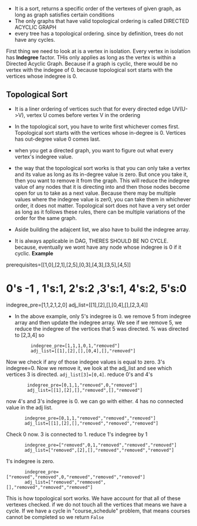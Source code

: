 - It is a sort, returns a specific order of the vertexes of given graph, as long as graph satisfies certain conditions
- The only graphs that have valid topological ordering is called DIRECTED ACYCLIC GRAPH
- every tree has a topological ordering. since by definition, trees do not have any cycles. 

First thing we need to look at is a vertex in isolation. Every vertex in isolation has **Indegree** factor. THis only
applies as long as the vertex is within a Directed Acyclic Graph. Because if a graph is cyclic, there would be no vertex with the indegee of 0. because topological sort 
starts with the vertices whose indegree is 0. 

## Topological Sort
- It is a liner ordering of vertices such that for every directed edge UV(U->V), vertex U comes before vertex V in the ordering
- In the topological sort, you have to write first whichever comes first. Topological sort starts with the vertices 
whose in-degree is 0. Vertices has out-degree value 0 comes last. 
- when you get a directed graph, you want to figure out what every vertex's indegree value. 
- the way that the topological sort works is that you can only take a vertex and its value as long as its in-degree value is zero.
But once you take it, then you want to remove it from the graph. 
   This will reduce the indegree value of any nodes that it is directing into and then those nodes become open for us
to take as a next value. Because there may be multiple values where the indegree value is zer0, you can take them in whichever
order, it does not matter. Topological sort does not have a very set order as long as it follows these rules, there can be
multiple variations of the order for the same graph. 

- Aside building the adajcent list, we also have to build the indegree array. 
 
- It is always applicable in DAG, THERES SHOULD BE NO CYCLE. because, eventually we wont have any node whose indegree is 0 if it cyclic.
**Example**

prerequisites=[[1,0],[2,1],[2,5],[0,3],[4,3],[3,5],[4,5]]
# 0's -1 , 1's:1, 2's:2 ,3's:1, 4's:2, 5's:0
indegree_pre=[1,1,2,1,2,0]
adj_list=[[1],[2],[],[0,4],[],[2,3,4]]

- In the above example, only 5's indegree is 0. we remove 5 from indegree array and then update the indegree array.
We see if we remove 5, we reduce the indegree of the vertices that 5 was directed. % was directed to [2,3,4] so 
     
            indegree_pre=[1,1,1,0,1,"removed"]
            adj_list=[[1],[2],[],[0,4],[],"removed"]

Now we check if any of those indegee values is equal to zero. 3's indegree=0. Now we remove it, we look at the adj_list 
and see which vertices 3 is directed. `adj_list[3]=[0,4]`. reduce 0's and 4's 

            indegree_pre=[0,1,1,"removed",0,"removed"] 
            adj_list=[[1],[2],[],"removed",[],"removed"]

now 4's and 3's indegree is 0. we can go with either. 4 has no connected value in the adj list. 

           indegree_pre=[0,1,1,"removed","removed","removed"] 
           adj_list=[[1],[2],[],"removed","removed","removed"]

Check 0 now. 3 is connected to 1. reduce 1's indegree by 1
        
           indegree_pre=["removed",0,1,"removed","removed","removed"] 
           adj_list=["removed",[2],[],"removed","removed","removed"]

1's indegree is zero.

           indegree_pre=["removed","removed",0,"removed","removed","removed"] 
           adj_list=["removed","remmoved",[],"removed","removed","removed"]

This is how topological sort works. We have account for that all of these vertexes checked. if we do not touch
all the vertices that means we have a cycle. If we have a cycle in "course_schedule" problem, that means
courses cannot be completed so we return `False`